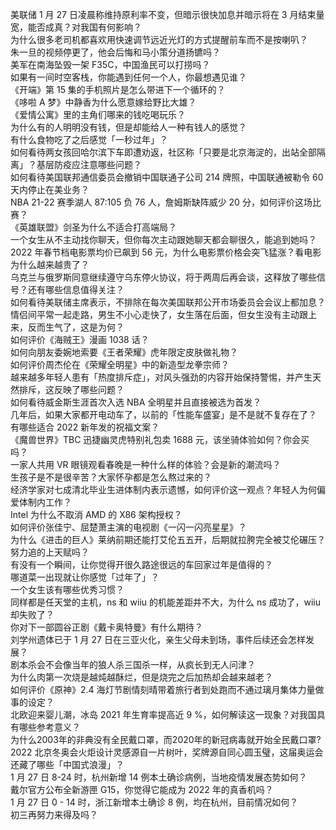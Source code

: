 美联储 1 月 27 日凌晨称维持原利率不变，但暗示很快加息并暗示将在 3 月结束量宽，能否成真？对我国有何影响？  
为什么很多老司机都喜欢用快速调节远近光灯的方式提醒前车而不是按喇叭？  
朱一旦的视频停更了，他会后悔和马小策分道扬镳吗？  
美军在南海坠毁一架 F35C，中国渔民可以打捞吗？  
如果有一间时空客栈，你能遇到任何一个人，你最想遇见谁？  
《开端》第 15 集的手机照片是怎么带进下一个循环的？  
《哆啦 A 梦》中静香为什么愿意嫁给野比大雄？  
《爱情公寓》里的主角们哪来的钱吃喝玩乐？  
为什么有的人明明没有钱，但是却能给人一种有钱人的感觉？  
有什么食物吃了之后感觉「一秒过年」？  
如何看待两女孩回哈尔滨下车即遭劝返，社区称「只要是北京海淀的，出站全部隔离」？基层防疫应注意哪些问题？  
如何看待美国联邦通信委员会撤销中国联通子公司 214 牌照，中国联通被勒令 60 天内停止在美业务？  
NBA 21-22 赛季湖人 87:105 负 76 人，詹姆斯缺阵威少 20 分，如何评价这场比赛？  
《英雄联盟》剑圣为什么不适合打高端局？  
一个女生从不主动找你聊天，但你每次主动跟她聊天都会聊很久，能追到她吗？  
2022 年春节档电影票均价已飙到 56 元，为什么电影票价格会突飞猛涨？看电影为什么越来越贵了？  
乌克兰与俄罗斯同意继续遵守乌东停火协议，将于两周后再会谈，这释放了哪些信号？还有哪些信息值得关注？  
如何看待美联储主席表示，不排除在每次美国联邦公开市场委员会会议上都加息？  
情侣间平常一起走路，男生不小心走快了，女生落在后面，但女生没有主动跟上来，反而生气了，这是为何？  
如何评价《海贼王》漫画 1038 话？  
如何向朋友委婉地索要《王者荣耀》虎年限定皮肤做礼物？  
如何评价周杰伦在《荣耀全明星》中的新造型龙拳宗师？  
越来越多年轻人患有「热度排斥症」，对风头强劲的内容开始保持警惕，并产生天然排斥，这反映了哪些问题？  
如何看待威金斯生涯首次入选 NBA 全明星并且直接被选为首发？  
几年后，如果大家都开电动车了，以前的「性能车盛宴」是不是就不复存在了？  
有哪些适合 2022 新年发的祝福文案？  
《魔兽世界》TBC 迅捷幽灵虎特别礼包卖 1688 元，该坐骑体验如何？你会买吗？  
一家人共用 VR 眼镜观看春晚是一种什么样的体验？会是新的潮流吗？  
生孩子是不是很辛苦？大家怀孕都是怎么熬过来的？  
经济学家对七成清北毕业生进体制内表示遗憾，如何评价这一观点？年轻人为何偏爱体制内工作？  
Intel 为什么不取消 AMD 的 X86 架构授权？  
如何评价张佳宁、屈楚萧主演的电视剧《一闪一闪亮星星》？  
为什么《进击的巨人》莱纳前期还能打艾伦五五开，后期就拉胯完全被艾伦碾压？  
努力追的上天赋吗？  
有没有一个瞬间，让你觉得开很久路途很远的车回家过年是值得的？  
哪道菜一出现就让你感觉「过年了」？  
一个女生该有哪些优秀习惯？  
同样都是任天堂的主机，ns 和 wiiu 的机能差距并不大，为什么 ns 成功了，wiiu 却失败了？  
你对下一部圆谷正剧《戴卡奥特曼》有什么期待？  
刘学州遗体已于 1 月 27 日在三亚火化，亲生父母未到场，事件后续还会怎样发展？  
剧本杀会不会像当年的狼人杀三国杀一样，从疯长到无人问津？  
为什么肉第一次烧是越炖越酥烂，但是烧完之后加热却会越来越老？  
如何评价《原神》2.4 海灯节剧情刻晴带着旅行者到处跑而不通过璃月集体力量做事的设定？  
北欧迎来婴儿潮，冰岛 2021 年生育率提高近 9 %，如何解读这一现象？对我国具有哪些参考意义？  
为什么2003年的非典没有全民戴口罩，而2020年的新冠病毒就开始全民戴口罩?  
2022 北京冬奥会火炬设计灵感源自一片树叶，奖牌源自同心圆玉璧，这届奥运会还藏了哪些「中国式浪漫」？  
1 月 27 日 8-24 时，杭州新增 14 例本土确诊病例，当地疫情发展态势如何？  
戴尔官方公布全新游匣 G15，你觉得它能成为 2022 年的真香机吗？  
1 月 27 日 0 - 14 时，浙江新增本土确诊 8 例，均在杭州，目前情况如何？  
初三再努力来得及吗？  
